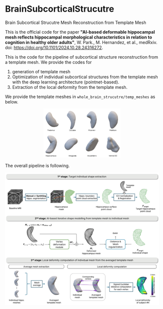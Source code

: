 # BrainSubcorticalStrucutre
Brain Subcortical Strucutre Mesh Reconstruction from Template Mesh

This is the official code for the paper <b>"AI-based deformable hippocampal mesh reflects hippocampal morphological characteristics in relation to cognition in healthy older adults"</b>, W. Park., M. Hernandez, et al., medRxiv.
doi: https://doi.org/10.1101/2024.10.28.24316272.

This is the code for the pipeline of subcortical structure reconstruction from a template mesh.
We provide the codes for
1. generation of template mesh
2. Optimization of individual subcortical structures from the template mesh with the deep learning architecture (pointnet-based).
3. Extraction of the local deformity from the template mesh.

We provide the template meshes in ```whole_brain_strucutre/temp_meshes``` as below.

<p align="center">
<img src="image/subcortical_areas.png" width="50%" alt="template meshes of subcortical structures">
</p>

The overall pipeline is following.

![ai_method](image/ai_method.png)


